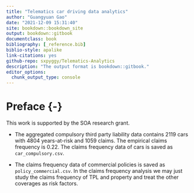 ```yaml
--- 
title: "Telematics car driving data analytics"
author: "Guangyuan Gao"
date: "2021-12-09 15:31:40"
site: bookdown::bookdown_site
output: bookdown::gitbook
documentclass: book
bibliography: [_reference.bib]
biblio-style: apalike
link-citations: yes
github-repo: sxpyggy/Telematics-Analytics
description: "The output format is bookdown::gitbook."
editor_options: 
  chunk_output_type: console
---
```

# Preface {-}

This work is supported by the SOA research grant.

- The aggregated compulsory third party liability data contains $2119$ cars with $4804$ years-at-risk and $1059$ claims. The empirical claims frequency is $0.22$. The claims frequency data of cars is saved as `car_compulsory.csv`.

- The claims frequency data of commercial policies is saved as `policy_commercial.csv`. In the claims frequency analysis we may just study the claims frequency of TPL and property and treat the other coverages as risk factors.



